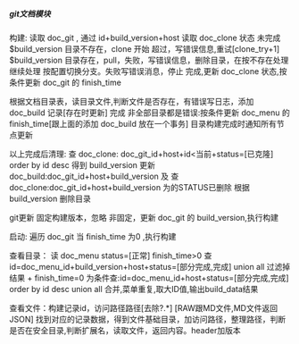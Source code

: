 
##### git文档模块




构建:
读取 doc_git , 通过 id+build_version+host 读取 doc_clone 状态 未完成
$build_version 目录不存在，clone 开始 超过，写错误信息,重试[clone_try+1]
$build_version 目录存在，pull，失败，写错误信息，删除目录，在按不存在处理继续处理
按配置切换分支。失败写错误消息，停止
完成,更新 doc_clone 状态,按条件更新 doc_git 的 finish_time

根据文档目录表，读目录文件,判断文件是否存在，有错误写日志，添加 doc_build 记录[存在时更新]
完成
	非全部目录都是错误:按条件更新 doc_menu 的 finish_time[跟上面的添加 doc_build 放在一个事务]
	目录构建完成时通知所有节点更新

以上完成后清理:
	查 doc_clone: doc_git_id+host+id<当前+status=[已克隆] order by id desc 得到 build_version
	更新 doc_build:doc_git_id+host+build_version 及 查doc_clone:doc_git_id+host+build_version 为的STATUS已删除
	根据 build_version 删除目录
	
git更新
固定构建版本，忽略
非固定，更新 doc_git 的 build_version,执行构建


启动:
遍历  doc_git 当 finish_time 为0 ,执行构建



查看目录：
读 doc_menu status=[正常]
	finish_time>0 查  id=doc_menu_id+build_version+host+status=[部分完成,完成] union all
	过滤掉结果 + finish_time=0 为条件查:id=doc_menu_id+host+status=[部分完成,完成] order by id desc  union all
	合并,菜单重复,取大ID值,输出build_data结果


查看文件：构建记录id，访问路径路径[去除?.*] [RAW跟MD文件,MD文件返回JSON]
找到对应的记录数据，得到文件基础目录，加访问路径，整理路径，判断是否在安全目录,判断扩展名，读取文件，返回内容。header加版本




